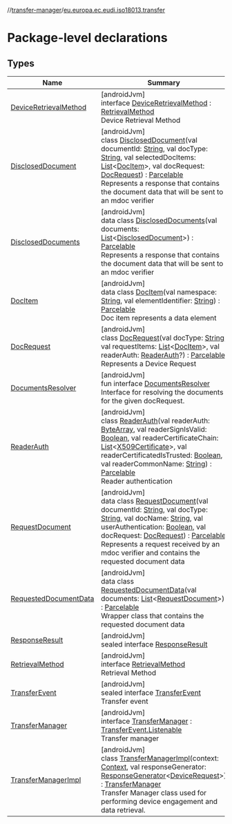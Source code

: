 //[transfer-manager](../../index.md)/[eu.europa.ec.eudi.iso18013.transfer](index.md)

# Package-level declarations

## Types

| Name                                                       | Summary                                                                                                                                                                                                                                                                                                                                                                                                                                                                                                                                                                                                                                                                                                                                                                                                                                                              |
|------------------------------------------------------------|----------------------------------------------------------------------------------------------------------------------------------------------------------------------------------------------------------------------------------------------------------------------------------------------------------------------------------------------------------------------------------------------------------------------------------------------------------------------------------------------------------------------------------------------------------------------------------------------------------------------------------------------------------------------------------------------------------------------------------------------------------------------------------------------------------------------------------------------------------------------|
| [DeviceRetrievalMethod](-device-retrieval-method/index.md) | [androidJvm]<br>interface [DeviceRetrievalMethod](-device-retrieval-method/index.md) : [RetrievalMethod](-retrieval-method/index.md)<br>Device Retrieval Method                                                                                                                                                                                                                                                                                                                                                                                                                                                                                                                                                                                                                                                                                                      |
| [DisclosedDocument](-disclosed-document/index.md)          | [androidJvm]<br>class [DisclosedDocument](-disclosed-document/index.md)(val documentId: [String](https://kotlinlang.org/api/latest/jvm/stdlib/kotlin/-string/index.html), val docType: [String](https://kotlinlang.org/api/latest/jvm/stdlib/kotlin/-string/index.html), val selectedDocItems: [List](https://kotlinlang.org/api/latest/jvm/stdlib/kotlin.collections/-list/index.html)&lt;[DocItem](-doc-item/index.md)&gt;, val docRequest: [DocRequest](-doc-request/index.md)) : [Parcelable](https://developer.android.com/reference/kotlin/android/os/Parcelable.html)<br>Represents a response that contains the document data that will be sent to an mdoc verifier                                                                                                                                                                                          |
| [DisclosedDocuments](-disclosed-documents/index.md)        | [androidJvm]<br>data class [DisclosedDocuments](-disclosed-documents/index.md)(val documents: [List](https://kotlinlang.org/api/latest/jvm/stdlib/kotlin.collections/-list/index.html)&lt;[DisclosedDocument](-disclosed-document/index.md)&gt;) : [Parcelable](https://developer.android.com/reference/kotlin/android/os/Parcelable.html)<br>Represents a response that contains the document data that will be sent to an mdoc verifier                                                                                                                                                                                                                                                                                                                                                                                                                            |
| [DocItem](-doc-item/index.md)                              | [androidJvm]<br>data class [DocItem](-doc-item/index.md)(val namespace: [String](https://kotlinlang.org/api/latest/jvm/stdlib/kotlin/-string/index.html), val elementIdentifier: [String](https://kotlinlang.org/api/latest/jvm/stdlib/kotlin/-string/index.html)) : [Parcelable](https://developer.android.com/reference/kotlin/android/os/Parcelable.html)<br>Doc item represents a data element                                                                                                                                                                                                                                                                                                                                                                                                                                                                   |
| [DocRequest](-doc-request/index.md)                        | [androidJvm]<br>class [DocRequest](-doc-request/index.md)(val docType: [String](https://kotlinlang.org/api/latest/jvm/stdlib/kotlin/-string/index.html), val requestItems: [List](https://kotlinlang.org/api/latest/jvm/stdlib/kotlin.collections/-list/index.html)&lt;[DocItem](-doc-item/index.md)&gt;, val readerAuth: [ReaderAuth](-reader-auth/index.md)?) : [Parcelable](https://developer.android.com/reference/kotlin/android/os/Parcelable.html)<br>Represents a Device Request                                                                                                                                                                                                                                                                                                                                                                             |
| [DocumentsResolver](-documents-resolver/index.md)          | [androidJvm]<br>fun interface [DocumentsResolver](-documents-resolver/index.md)<br>Interface for resolving the documents for the given docRequest.                                                                                                                                                                                                                                                                                                                                                                                                                                                                                                                                                                                                                                                                                                                   |
| [ReaderAuth](-reader-auth/index.md)                        | [androidJvm]<br>class [ReaderAuth](-reader-auth/index.md)(val readerAuth: [ByteArray](https://kotlinlang.org/api/latest/jvm/stdlib/kotlin/-byte-array/index.html), val readerSignIsValid: [Boolean](https://kotlinlang.org/api/latest/jvm/stdlib/kotlin/-boolean/index.html), val readerCertificateChain: [List](https://kotlinlang.org/api/latest/jvm/stdlib/kotlin.collections/-list/index.html)&lt;[X509Certificate](https://developer.android.com/reference/kotlin/java/security/cert/X509Certificate.html)&gt;, val readerCertificatedIsTrusted: [Boolean](https://kotlinlang.org/api/latest/jvm/stdlib/kotlin/-boolean/index.html), val readerCommonName: [String](https://kotlinlang.org/api/latest/jvm/stdlib/kotlin/-string/index.html)) : [Parcelable](https://developer.android.com/reference/kotlin/android/os/Parcelable.html)<br>Reader authentication |
| [RequestDocument](-request-document/index.md)              | [androidJvm]<br>data class [RequestDocument](-request-document/index.md)(val documentId: [String](https://kotlinlang.org/api/latest/jvm/stdlib/kotlin/-string/index.html), val docType: [String](https://kotlinlang.org/api/latest/jvm/stdlib/kotlin/-string/index.html), val docName: [String](https://kotlinlang.org/api/latest/jvm/stdlib/kotlin/-string/index.html), val userAuthentication: [Boolean](https://kotlinlang.org/api/latest/jvm/stdlib/kotlin/-boolean/index.html), val docRequest: [DocRequest](-doc-request/index.md)) : [Parcelable](https://developer.android.com/reference/kotlin/android/os/Parcelable.html)<br>Represents a request received by an mdoc verifier and contains the requested document data                                                                                                                                    |
| [RequestedDocumentData](-requested-document-data/index.md) | [androidJvm]<br>data class [RequestedDocumentData](-requested-document-data/index.md)(val documents: [List](https://kotlinlang.org/api/latest/jvm/stdlib/kotlin.collections/-list/index.html)&lt;[RequestDocument](-request-document/index.md)&gt;) : [Parcelable](https://developer.android.com/reference/kotlin/android/os/Parcelable.html)<br>Wrapper class that contains the requested document data                                                                                                                                                                                                                                                                                                                                                                                                                                                             |
| [ResponseResult](-response-result/index.md)                | [androidJvm]<br>sealed interface [ResponseResult](-response-result/index.md)                                                                                                                                                                                                                                                                                                                                                                                                                                                                                                                                                                                                                                                                                                                                                                                         |
| [RetrievalMethod](-retrieval-method/index.md)              | [androidJvm]<br>interface [RetrievalMethod](-retrieval-method/index.md)<br>Retrieval Method                                                                                                                                                                                                                                                                                                                                                                                                                                                                                                                                                                                                                                                                                                                                                                          |
| [TransferEvent](-transfer-event/index.md)                  | [androidJvm]<br>sealed interface [TransferEvent](-transfer-event/index.md)<br>Transfer event                                                                                                                                                                                                                                                                                                                                                                                                                                                                                                                                                                                                                                                                                                                                                                         |
| [TransferManager](-transfer-manager/index.md)              | [androidJvm]<br>interface [TransferManager](-transfer-manager/index.md) : [TransferEvent.Listenable](-transfer-event/-listenable/index.md)<br>Transfer manager                                                                                                                                                                                                                                                                                                                                                                                                                                                                                                                                                                                                                                                                                                       |
| [TransferManagerImpl](-transfer-manager-impl/index.md)     | [androidJvm]<br>class [TransferManagerImpl](-transfer-manager-impl/index.md)(context: [Context](https://developer.android.com/reference/kotlin/android/content/Context.html), val responseGenerator: [ResponseGenerator](../eu.europa.ec.eudi.iso18013.transfer.response/-response-generator/index.md)&lt;[DeviceRequest](../eu.europa.ec.eudi.iso18013.transfer.response/-device-request/index.md)&gt;) : [TransferManager](-transfer-manager/index.md)<br>Transfer Manager class used for performing device engagement and data retrieval.                                                                                                                                                                                                                                                                                                                         |
